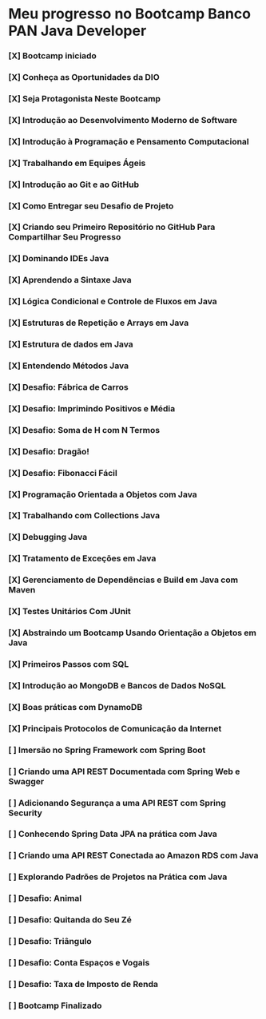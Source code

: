 # Meu progresso no Bootcamp Banco PAN Java Developer

### [X] Bootcamp iniciado
### [X] Conheça as Oportunidades da DIO
### [X] Seja Protagonista Neste Bootcamp
### [X] Introdução ao Desenvolvimento Moderno de Software
### [X] Introdução à Programação e Pensamento Computacional
### [X] Trabalhando em Equipes Ágeis
### [X] Introdução ao Git e ao GitHub
### [X] Como Entregar seu Desafio de Projeto
### [X] Criando seu Primeiro Repositório no GitHub Para Compartilhar Seu Progresso
### [X] Dominando IDEs Java
### [X] Aprendendo a Sintaxe Java
### [X] Lógica Condicional e Controle de Fluxos em Java
### [X] Estruturas de Repetição e Arrays em Java
### [X] Estrutura de dados em Java
### [X] Entendendo Métodos Java
### [X] Desafio: Fábrica de Carros
### [X] Desafio: Imprimindo Positivos e Média
### [X] Desafio: Soma de H com N Termos
### [X] Desafio: Dragão!
### [X] Desafio: Fibonacci Fácil
### [X] Programação Orientada a Objetos com Java
### [X] Trabalhando com Collections Java
### [X] Debugging Java
### [X] Tratamento de Exceções em Java
### [X] Gerenciamento de Dependências e Build em Java com Maven
### [X] Testes Unitários Com JUnit
### [X] Abstraindo um Bootcamp Usando Orientação a Objetos em Java
### [X] Primeiros Passos com SQL
### [X] Introdução ao MongoDB e Bancos de Dados NoSQL
### [X] Boas práticas com DynamoDB
### [X] Principais Protocolos de Comunicação da Internet
### [ ] Imersão no Spring Framework com Spring Boot
### [ ] Criando uma API REST Documentada com Spring Web e Swagger
### [ ] Adicionando Segurança a uma API REST com Spring Security
### [ ] Conhecendo Spring Data JPA na prática com Java
### [ ] Criando uma API REST Conectada ao Amazon RDS com Java
### [ ] Explorando Padrões de Projetos na Prática com Java
### [ ] Desafio: Animal
### [ ] Desafio: Quitanda do Seu Zé
### [ ] Desafio: Triângulo
### [ ] Desafio: Conta Espaços e Vogais
### [ ] Desafio: Taxa de Imposto de Renda
### [ ] Bootcamp Finalizado
